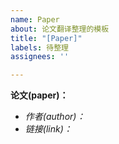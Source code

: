 ```yaml
---
name: Paper
about: 论文翻译整理的模板
title: "[Paper]"
labels: 待整理
assignees: ''

---
```


**论文(paper)：**
- *作者(author)：*
- *链接(link)：*

